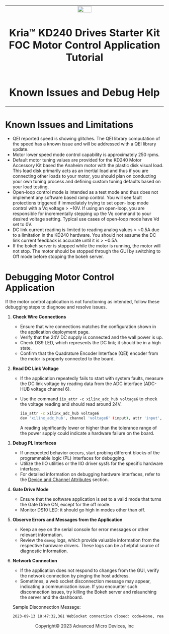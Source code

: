 <table class="sphinxhide">
 <tr>
   <td align="center"><img src="../../media/xilinx-logo.png" width="30%"/><h1> Kria&trade; KD240 Drives Starter Kit <br>FOC Motor Control Application Tutorial</h1>
   </td>
 </tr>
 <tr>
 <td align="center"><h1>Known Issues and Debug Help</h1>

 </td>
 </tr>
</table>

# Known Issues and Limitations

* QEI reported speed is showing glitches. The QEI library computation of the speed
has a known issue and will be addressed with a QEI library update.
* Motor lower speed mode control capability is approximately 250 rpms.
* Default motor tuning values are provided for the KD240 Motor Accessory Kit
based the Anaheim motor with the plastic disk visual load. This load disk
primarily acts as an inertial load and thus if you are connecting other loads
to your motor, you should plan on conducting your own tuning process and
defining custom tuning defaults based on your load testing.
* Open-loop control mode is intended as a test mode and thus does not implement
any software based ramp control. You will see fault protections triggered if immediately
trying to set open-loop mode control with a Vq voltage > ~10V. If using an open-loop,
you are responsible for incrementally stepping up the Vq command to your desired
voltage setting.  Typical use cases of open-loop mode have Vd set to 0V.
* DC link current reading is limited to reading analog values > ~0.5A due to a
limitation in the KD240 hardware. You should not assume the DC link current feedback is
accurate until it is > ~0.5A.
* If the bokeh server is stopped while the motor is running, the motor will not
stop. The motor should be stopped through the GUI by switching to Off mode
before stopping the bokeh server.

# Debugging Motor Control Application

If the motor control application is not functioning as intended, follow these
debugging steps to diagnose and resolve issues.

1. **Check Wire Connections**
    * Ensure that wire connections matches the configuration shown in
the application deployment page.
    * Verify that the 24V DC supply is connected and the wall power is up.
    * Check DS9 LED, which represents the DC link; it should be in a high state.
    * Confirm that the Quadrature Encoder Interface (QEI) encoder from the motor
is properly connected to the board.

2. **Read DC Link Voltage**
    * If the application repeatedly fails to start with system faults,
measure the DC link voltage by reading data from the ADC interface
(ADC-HUB voltage channel 6).
    * Use the command `iio_attr -c xilinx_adc_hub voltage6` to check the
voltage reading and should read around 24V.

      ```bash
      iio_attr -c xilinx_adc_hub voltage6
      dev 'xilinx_adc_hub', channel 'voltage6' (input), attr 'input', value '25.116806030'
      ```

        A reading significantly lower or higher than the tolerance range of the power
        supply could indicate a hardware failure on the board.

3. **Debug PL Interfaces**
   * If unexpected behavior occurs, start probing different blocks of the
   programmable logic (PL) interfaces for debugging.
   * Utilize the IIO utilities or the IIO driver sysfs for the specific hardware
   interface.
   * For detailed information on debugging hardware interfaces, refer to the [Device and Channel Attributes](./sw_arch.md#device-and-channel-attributes)
   section.

4. **Gate Drive Mode**
   * Ensure that the software application is set to a valid mode that turns
   the Gate Drive ON, except for the off mode.
   * Monitor DS10 LED: it should go high in modes other than off.

5. **Observe Errors and Messages from the Application**
   * Keep an eye on the serial console for error messages or other relevant
   information.
   * Review the `dmesg` logs, which provide valuable information from the respective
   hardware drivers. These logs can be a helpful source of diagnostic information.

6. **Network Connection**
   * If the application does not respond to changes from the GUI, verify the network
   connection by pinging the host address.
   * Sometimes, a web socket disconnection message may appear, indicating a
   communication issue. If you encounter such disconnection issues, try killing the
   Bokeh server and relaunching the server and the dashboard.

   Sample Disconnection Message:
   
   ```bash
   2023-09-13 18:47:32,361 WebSocket connection closed: code=None, reason=None
   ``````

<!---

Licensed under the Apache License, Version 2.0 (the "License"); you may not use
this file except in compliance with the License.

You may obtain a copy of the License at http://www.apache.org/licenses/LICENSE-2.0.

Unless required by applicable law or agreed to in writing, software distributed
under the License is distributed on an "AS IS" BASIS, WITHOUT WARRANTIES OR
CONDITIONS OF ANY KIND, either express or implied. See the License for the
specific language governing permissions and limitations under the License.

-->

<p class="sphinxhide" align="center">Copyright&copy; 2023 Advanced Micro Devices, Inc</p>
